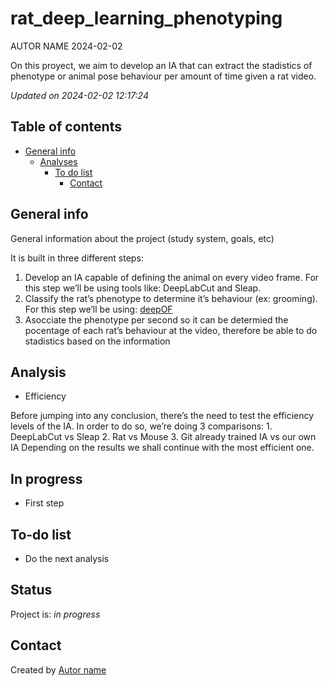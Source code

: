 rat\_deep\_learning\_phenotyping
================
AUTOR NAME
2024-02-02

<!-- Short Description  -->

On this proyect, we aim to develop an IA that can extract the stadistics
of phenotype or animal pose behaviour per amount of time given a rat
video.

*Updated on 2024-02-02 12:17:24*

<!-- README.md is generated from README.Rmd. Please edit that file -->

## Table of contents

  - [General info](#general-info)
      - [Analyses](#Analyses)
          - [To do list](#to-do-list)
              - [Contact](#contact)

## General info

General information about the project (study system, goals, etc)

It is built in three different steps:

1.  Develop an IA capable of defining the animal on every video frame.
    For this step we’ll be using tools like: DeepLabCut and Sleap.
2.  Classify the rat’s phenotype to determine it’s behaviour (ex:
    grooming). For this step we’ll be using:
    [deepOF](https://deepof.readthedocs.io/en/latest/index.html)
3.  Asocciate the phenotype per second so it can be determied the
    pocentage of each rat’s behaviour at the video, therefore be able to
    do stadistics based on the information

## Analysis

  - Efficiency

Before jumping into any conclusion, there’s the need to test the
efficiency levels of the IA. In order to do so, we’re doing 3
comparisons: 1. DeepLabCut vs Sleap 2. Rat vs Mouse 3. Git already
trained IA vs our own IA Depending on the results we shall continue with
the most efficient one.

## In progress

  - First step

## To-do list

  - Do the next analysis

## Status

Project is: *in progress*

## Contact

Created by [Autor name](website_URL)
